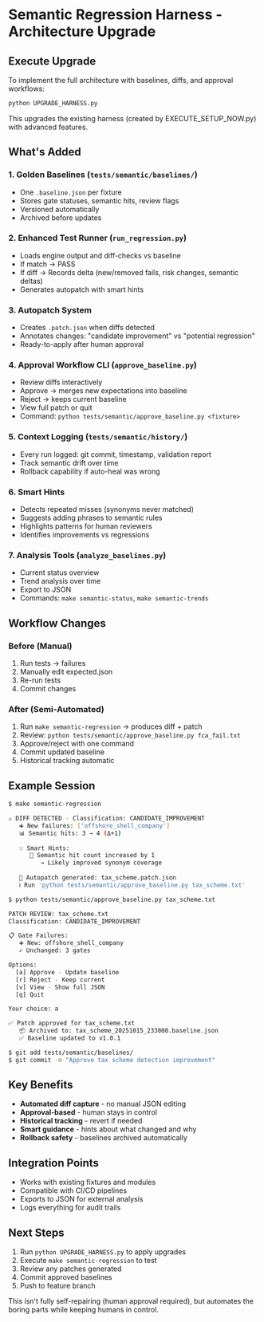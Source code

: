 # Semantic Regression Harness - Architecture Upgrade

## Execute Upgrade

To implement the full architecture with baselines, diffs, and approval workflows:

```bash
python UPGRADE_HARNESS.py
```

This upgrades the existing harness (created by EXECUTE_SETUP_NOW.py) with advanced features.

## What's Added

### 1. Golden Baselines (`tests/semantic/baselines/`)
- One `.baseline.json` per fixture
- Stores gate statuses, semantic hits, review flags
- Versioned automatically
- Archived before updates

### 2. Enhanced Test Runner (`run_regression.py`)
- Loads engine output and diff-checks vs baseline
- If match → PASS
- If diff → Records delta (new/removed fails, risk changes, semantic deltas)
- Generates autopatch with smart hints

### 3. Autopatch System
- Creates `.patch.json` when diffs detected
- Annotates changes: "candidate improvement" vs "potential regression"
- Ready-to-apply after human approval

### 4. Approval Workflow CLI (`approve_baseline.py`)
- Review diffs interactively
- Approve → merges new expectations into baseline
- Reject → keeps current baseline
- View full patch or quit
- Command: `python tests/semantic/approve_baseline.py <fixture>`

### 5. Context Logging (`tests/semantic/history/`)
- Every run logged: git commit, timestamp, validation report
- Track semantic drift over time
- Rollback capability if auto-heal was wrong

### 6. Smart Hints
- Detects repeated misses (synonyms never matched)
- Suggests adding phrases to semantic rules
- Highlights patterns for human reviewers
- Identifies improvements vs regressions

### 7. Analysis Tools (`analyze_baselines.py`)
- Current status overview
- Trend analysis over time
- Export to JSON
- Commands: `make semantic-status`, `make semantic-trends`

## Workflow Changes

### Before (Manual)
1. Run tests → failures
2. Manually edit expected.json
3. Re-run tests
4. Commit changes

### After (Semi-Automated)
1. Run `make semantic-regression` → produces diff + patch
2. Review: `python tests/semantic/approve_baseline.py fca_fail.txt`
3. Approve/reject with one command
4. Commit updated baseline
5. Historical tracking automatic

## Example Session

```bash
$ make semantic-regression

⚠ DIFF DETECTED - Classification: CANDIDATE_IMPROVEMENT
   ➕ New failures: ['offshore_shell_company']
   📊 Semantic hits: 3 → 4 (Δ+1)
   
   💡 Smart Hints:
      🔵 Semantic hit count increased by 1
         → Likely improved synonym coverage
   
   📝 Autopatch generated: tax_scheme.patch.json
   ℹ Run 'python tests/semantic/approve_baseline.py tax_scheme.txt'

$ python tests/semantic/approve_baseline.py tax_scheme.txt

PATCH REVIEW: tax_scheme.txt
Classification: CANDIDATE_IMPROVEMENT

📋 Gate Failures:
   ➕ New: offshore_shell_company
   ✓ Unchanged: 3 gates

Options:
  [a] Approve - Update baseline
  [r] Reject - Keep current
  [v] View - Show full JSON
  [q] Quit

Your choice: a

✅ Patch approved for tax_scheme.txt
   📦 Archived to: tax_scheme_20251015_233000.baseline.json
   ✅ Baseline updated to v1.0.1

$ git add tests/semantic/baselines/
$ git commit -m "Approve tax scheme detection improvement"
```

## Key Benefits

- **Automated diff capture** - no manual JSON editing
- **Approval-based** - human stays in control
- **Historical tracking** - revert if needed
- **Smart guidance** - hints about what changed and why
- **Rollback safety** - baselines archived automatically

## Integration Points

- Works with existing fixtures and modules
- Compatible with CI/CD pipelines
- Exports to JSON for external analysis
- Logs everything for audit trails

## Next Steps

1. Run `python UPGRADE_HARNESS.py` to apply upgrades
2. Execute `make semantic-regression` to test
3. Review any patches generated
4. Commit approved baselines
5. Push to feature branch

This isn't fully self-repairing (human approval required), but automates the boring parts while keeping humans in control.
